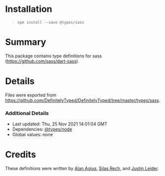 # Installation
> `npm install --save @types/sass`

# Summary
This package contains type definitions for sass (https://github.com/sass/dart-sass).

# Details
Files were exported from https://github.com/DefinitelyTyped/DefinitelyTyped/tree/master/types/sass.

### Additional Details
 * Last updated: Thu, 25 Nov 2021 14:01:04 GMT
 * Dependencies: [@types/node](https://npmjs.com/package/@types/node)
 * Global values: none

# Credits
These definitions were written by [Alan Agius](https://github.com/alan-agius4), [Silas Rech](https://github.com/lenovouser), and [Justin Leider](https://github.com/jleider).
